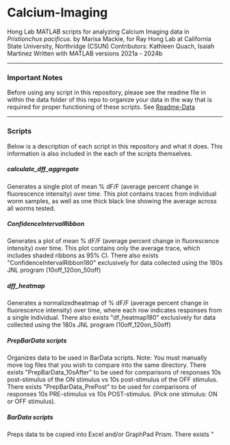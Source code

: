 # Calcium-Imaging
Hong Lab MATLAB scripts for analyzing Calcium Imaging data in _Pristionchus pacificus_.
by Marisa Mackie, for Ray Hong Lab at California State University, Northridge (CSUN)
Contributors: Kathleen Quach, Isaiah Martinez
Written with MATLAB versions 2021a - 2024b

***
### Important Notes
Before using any script in this repository, please see the readme file in within the data folder of this repo to organize your data in the way that is required for proper functioning of these scripts. See [Readme-Data](https://github.com/honglabcsun/Calcium-Imaging/blob/main/Salts/data/README-Data.md)

***
### Scripts
Below is a description of each script in this repository and what it does. This information is also included in the each of the scripts themselves.

  ##### calculate_dff_aggregate
  Generates a single plot of mean % dF/F (average percent change in fluorescence intensity) over time. This plot contains traces from individual worm samples, as well as one thick black line showing the average across all worms tested.

  ##### ConfidenceIntervalRibbon
  Generates a plot of mean % dF/F (average percent change in fluorescence intensity) over time. This plot contains only the average trace, which includes shaded ribbons as 95% CI.
  There also exists "ConfidenceIntervalRibbon180" exclusively for data collected using the 180s JNL program (10off_120on_50off)

  ##### dff_heatmap
  Generates a normalizedheatmap of % dF/F (average percent change in fluorescence intensity) over time, where each row indicates responses from a single individual.
  There also exists "df_heatmap180" exclusively for data collected using the 180s JNL program (10off_120on_50off)

  ##### PrepBarData scripts
  Organizes data to be used in BarData scripts. Note: You must manually move log files that you wish to compare into the same directory.
  There exists "PrepBarData_10sAfter" to be used for comparisons of responses 10s post-stimulus of the ON stimulus vs 10s post-stimulus of the OFF stimulus.
  There exists "PrepBarData_PrePost" to be used for comparisons of responses 10s PRE-stimulus vs 10s POST-stimulus. (Pick one stimulus: ON or OFF stimulus).

  ##### BarData scripts
  Preps data to be copied into Excel and/or GraphPad Prism.
  There exists "

